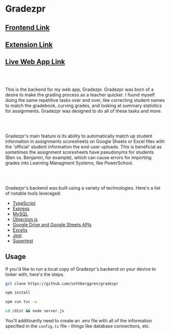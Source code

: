 # Gradezpr

<a href="https://github.com/sethberggren/gradezpr-client"><h2>Frontend Link</h2></a>

<a href="https://github.com/sethberggren/gradezpr-extension"><h2>Extension Link</h2></a>

<a href="https://gradezpr.iceberggren.com"><h2>Live Web App Link</h2></a>

<br></br>


This is the backend for my web app, Gradezpr. Gradezpr was born of a desire to make the grading process as a teacher quicker. I found myself doing the same repetitive tasks over and over, like correcting student names to match the gradebook, curving grades, and looking at summary statistics for assignments. Gradezpr was designed to do all of these tasks and more.

<br></br>

Gradezpr's main feature is its ability to automatically match up student information in assignments scoresheets on Google Sheets or Excel files with the 'official' student information the end-user uploads. This is beneficial as sometimes the assignment scoresheets have pseudonyms for students (Ben vs. Benjamin, for example), which can cause errors for importing grades into Learning Managment Systems, like PowerSchool.

<br></br>

Gradezpr's backend was built using a variety of technologies. Here's a list of notable tools leveraged:

<ul>
<li><a href="https://www.typescriptlang.org">TypeScript </a></li>
<li><a href="https://expressjs.com">Express </a></li>
<li><a href="https://www.mysql.com/">MySQL </a></li>
<li><a href="https://vincit.github.io/objection.js/">Objection.js</a></li>
<li><a href="https://developers.google.com/sheets">Google Drive and Google Sheets APIs</a></li>
<li><a href="https://github.com/exceljs/exceljs">Exceljs</a></li>
<li><a href="https://jestjs.io">Jest</a></li>
<li><a href="https://github.com/visionmedia/supertest">Supertest</a></li>
</ul>


## Usage

If you'd like to run a local copy of Gradezpr's backend on your device to tinker with, here's the steps.

```bash
git clone https://github.com/sethberggren/gradezpr

npm install

npm run tsc -w

cd /dist && node server.js
```

You'll additioanlly need to create an .env file with all of the information specified in the ```config.ts``` file - things like database connections, etc.